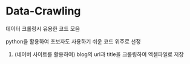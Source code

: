 # Data-Crawling 

데이터 크롤링시 유용한 코드 모음

python을 활용하여 초보자도 사용하기 쉬운 코드 위주로 선정 

1. (네이버 사이트를 활용하여) blog의 url과 title을 크롤링하여 엑셀파일로 저장

